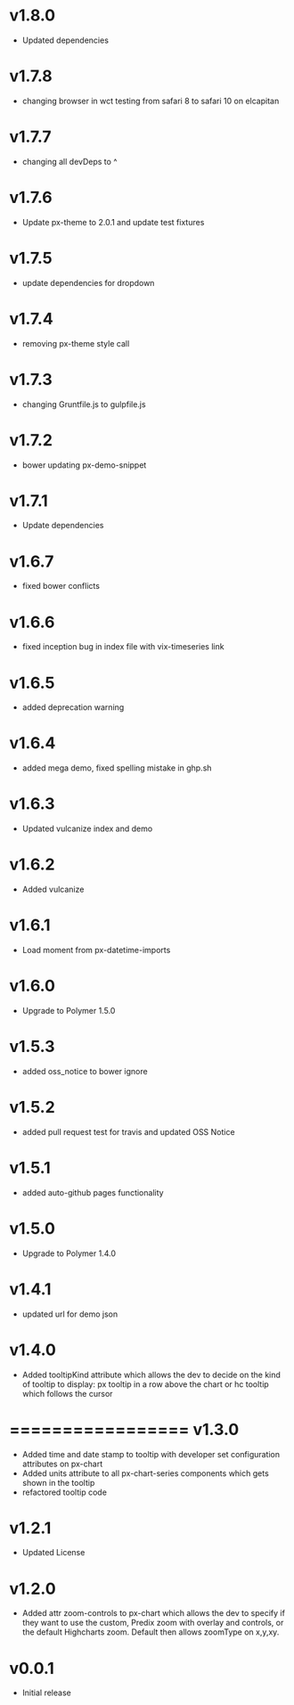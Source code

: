 v1.8.0
==================
* Updated dependencies

v1.7.8
==================
* changing browser in wct testing from safari 8 to safari 10 on elcapitan

v1.7.7
==================
* changing all devDeps to ^

v1.7.6
==================
* Update px-theme to 2.0.1 and update test fixtures

v1.7.5
==================
* update dependencies for dropdown

v1.7.4
==================
* removing px-theme style call


v1.7.3
==================
* changing Gruntfile.js to gulpfile.js


v1.7.2
==================
* bower updating px-demo-snippet

v1.7.1
=================
* Update dependencies

v1.6.7
=================
* fixed bower conflicts

v1.6.6
=================
* fixed inception bug in index file with vix-timeseries link

v1.6.5
=================
* added deprecation warning

v1.6.4
=================
* added mega demo, fixed spelling mistake in ghp.sh

v1.6.3
=================
* Updated vulcanize index and demo

v1.6.2
=================
* Added vulcanize

v1.6.1
=================
* Load moment from px-datetime-imports

v1.6.0
=================
* Upgrade to Polymer 1.5.0

v1.5.3
=================
* added oss_notice to bower ignore

v1.5.2
=================
* added pull request test for travis and updated OSS Notice

v1.5.1
=================
* added auto-github pages functionality

v1.5.0
=================
* Upgrade to Polymer 1.4.0

v1.4.1
=================
* updated url for demo json

v1.4.0
=================
* Added tooltipKind attribute which allows the dev to decide on the kind of tooltip to display: px tooltip in a row above the chart or hc tooltip which follows the cursor

=================
v1.3.0
=================
* Added time and date stamp to tooltip with developer set configuration attributes on px-chart
* Added units attribute to all px-chart-series components which gets shown in the tooltip
* refactored tooltip code

v1.2.1
=================
* Updated License

v1.2.0
==================
* Added attr zoom-controls to px-chart which allows the dev to specify if they want to use the custom, Predix zoom with overlay and controls, or the default Highcharts zoom. Default then allows zoomType on x,y,xy.

v0.0.1
==================
* Initial release
